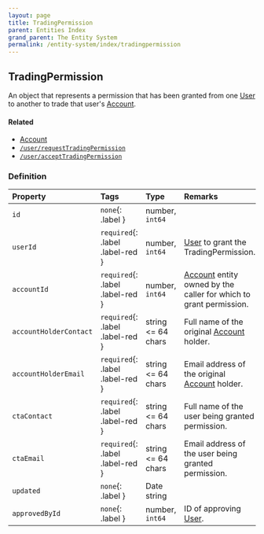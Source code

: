 ```yaml
---
layout: page
title: TradingPermission
parent: Entities Index
grand_parent: The Entity System
permalink: /entity-system/index/tradingpermission
---
```


## TradingPermission
An object that represents a permission that has been granted from one [User]({{site.baseurl}}/entity-system/index/User) to another to trade that user's [Account]({{site.baseurl}}/entity-system/index/Account).

#### Related
- [Account]({{site.baseurl}}/entity-system/index/Account)
- [`/user/requestTradingPermission`]({{site.baseurl}}/all-ops/user/requestTradingPermission)
- [`/user/acceptTradingPermission`]({{site.baseurl}}/all-ops/user/acceptTradingPermission)

### Definition

| Property | Tags | Type | Remarks
|:---------|:-----|:-----|:-------
| `id` | `none`{: .label } | number, `int64` | 
| `userId` | `required`{: .label .label-red } | number, `int64` | [User]({{site.baseurl}}/entity-system/index/User) to grant the TradingPermission.
| `accountId` | `required`{: .label .label-red } | number, `int64` | [Account]({{site.baseurl}}/entity-system/index/Account) entity owned by the caller for which to grant permission.
| `accountHolderContact` | `required`{: .label .label-red } | string <= 64 chars | Full name of the original [Account]({{site.baseurl}}/entity-system/index/Account) holder.
| `accountHolderEmail` | `required`{: .label .label-red } | string <= 64 chars | Email address of the original [Account]({{site.baseurl}}/entity-system/index/Account) holder.
| `ctaContact` | `required`{: .label .label-red } | string <= 64 chars | Full name of the user being granted permission.
| `ctaEmail` | `required`{: .label .label-red } | string <= 64 chars | Email address of the user being granted permission.
| `updated` | `none`{: .label } | Date string | 
| `approvedById` | `none`{: .label } | number, `int64` | ID of approving [User]({{site.baseurl}}/entity-system/index/User). 